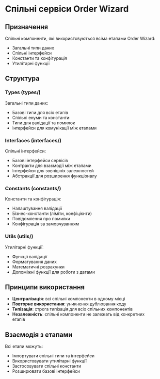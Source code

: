 # Спільні сервіси Order Wizard

## Призначення

Спільні компоненти, які використовуються всіма етапами Order Wizard:

- Загальні типи даних
- Спільні інтерфейси
- Константи та конфігурація
- Утилітарні функції

## Структура

### Types (types/)

Загальні типи даних:

- Базові типи для всіх етапів
- Спільні енуми та константи
- Типи для валідації та помилок
- Інтерфейси для комунікації між етапами

### Interfaces (interfaces/)

Спільні інтерфейси:

- Базові інтерфейси сервісів
- Контракти для взаємодії між етапами
- Інтерфейси для зовнішніх залежностей
- Абстракції для розширення функціоналу

### Constants (constants/)

Константи та конфігурація:

- Налаштування валідації
- Бізнес-константи (ліміти, коефіцієнти)
- Повідомлення про помилки
- Конфігурація за замовчуванням

### Utils (utils/)

Утилітарні функції:

- Функції валідації
- Форматування даних
- Математичні розрахунки
- Допоміжні функції для роботи з датами

## Принципи використання

- **Централізація**: всі спільні компоненти в одному місці
- **Повторне використання**: уникнення дублювання коду
- **Типізація**: строга типізація для всіх спільних компонентів
- **Незалежність**: спільні компоненти не залежать від конкретних етапів

## Взаємодія з етапами

Всі етапи можуть:

- Імпортувати спільні типи та інтерфейси
- Використовувати утилітарні функції
- Застосовувати спільні константи
- Розширювати базові інтерфейси
